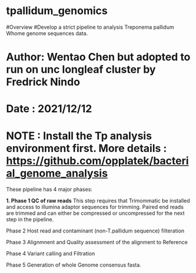 # tpallidum_genomics
#Overview
#Develop a strict pipeline to analysis Treponema pallidum Whome genome sequences data.
# Author: Wentao Chen but adopted to run on unc longleaf cluster by Fredrick Nindo
# Date : 2021/12/12
# NOTE : Install the Tp analysis environment first. More details : https://github.com/opplatek/bacterial_genome_analysis
These pipeline has 4 major phases:

**1. Phase 1 QC of raw reads**
This step requires that Trimommatic be installed and access to illumina adaptor sequences for trimming. Paired end reads are trimmed and can either be compressed or uncompressed for the next step in the pipeline.

Phase 2 Host read and contaminant (non-T.pallidum sequence) filteration

Phase 3 Alignmnent and Quality assessment of the alignment to Reference

Phase 4 Variant calling and Filtration

Phase 5 Generation of whole Genome consensus fasta.
